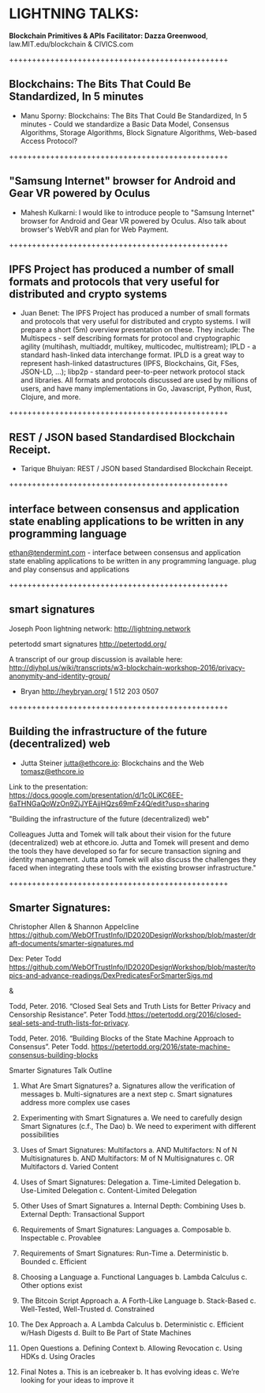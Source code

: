 
# LIGHTNING TALKS: 
**Blockchain Primitives & APIs**
**Facilitator: Dazza Greenwood**, law.MIT.edu/blockchain & CIVICS.com


++++++++++++++++++++++++++++++++++++++++++++++++

## Blockchains: The Bits That Could Be Standardized, In 5 minutes

* Manu Sporny: Blockchains: The Bits That Could Be Standardized, In 5 minutes - Could we standardize a Basic Data Model, Consensus Algorithms, Storage Algorithms, Block Signature Algorithms, Web-based Access Protocol?

++++++++++++++++++++++++++++++++++++++++++++++++

## "Samsung Internet" browser for Android and Gear VR powered by Oculus

* Mahesh Kulkarni: I would like to introduce people to "Samsung Internet" browser for Android and Gear VR powered by Oculus. Also talk about browser's WebVR and plan for Web Payment.

++++++++++++++++++++++++++++++++++++++++++++++++

## IPFS Project has produced a number of small formats and protocols that very useful for distributed and crypto systems

* Juan Benet: The IPFS Project has produced a number of small formats and protocols that very useful for distributed and crypto systems. I will prepare a short (5m) overview presentation on these. They include: The Multispecs - self describing formats for protocol and cryptographic agility (multihash, multiaddr, multikey, multicodec, multistream); IPLD - a standard hash-linked data interchange format. IPLD is a great way to represent hash-linked datastructures (IPFS, Blockchains, Git, FSes, JSON-LD, ...);  libp2p - standard peer-to-peer network protocol stack and libraries. All formats and protocols discussed are used by millions of users, and have many implementations in Go, Javascript, Python, Rust, Clojure, and more.

++++++++++++++++++++++++++++++++++++++++++++++++

## REST / JSON based Standardised Blockchain Receipt.

* Tarique Bhuiyan: REST / JSON based Standardised Blockchain Receipt.

++++++++++++++++++++++++++++++++++++++++++++++++

## interface between consensus and application state enabling applications to be written in any programming language

ethan@tendermint.com - interface between consensus and application state enabling applications to be written in any programming language. plug and play consensus and applications

++++++++++++++++++++++++++++++++++++++++++++++++

## smart signatures

Joseph Poon lightning network:  http://lightning.network

petertodd
smart signatures
http://petertodd.org/

A transcript of our group discussion is available here:
http://diyhpl.us/wiki/transcripts/w3-blockchain-workshop-2016/privacy-anonymity-and-identity-group/

- Bryan
http://heybryan.org/
1 512 203 0507

++++++++++++++++++++++++++++++++++++++++++++++++


## Building the infrastructure of the future (decentralized) web

* Jutta Steiner <jutta@ethcore.io>: Blockchains and the Web
tomasz@ethcore.io

Link to the presentation: https://docs.google.com/presentation/d/1c0LiKC6EE-6aTHNGaQoWzOn9ZjJYEAjjHQzs69mFz4Q/edit?usp=sharing

"Building the infrastructure of the future (decentralized) web"

Colleagues Jutta and Tomek will talk about their vision for the future (decentralized) web at ethcore.io.  Jutta and Tomek will present and demo the tools they have developed so far for secure transaction signing and identity management.  Jutta and Tomek will also discuss the challenges they faced when integrating these tools with the existing browser infrastructure."

++++++++++++++++++++++++++++++++++++++++++++++++

## Smarter Signatures: 

Christopher Allen & Shannon Appelcline
https://github.com/WebOfTrustInfo/ID2020DesignWorkshop/blob/master/draft-documents/smarter-signatures.md

Dex: Peter Todd
https://github.com/WebOfTrustInfo/ID2020DesignWorkshop/blob/master/topics-and-advance-readings/DexPredicatesForSmarterSigs.md

& 

Todd, Peter. 2016. “Closed Seal Sets and Truth Lists for Better Privacy and Censorship Resistance”. Peter Todd.https://petertodd.org/2016/closed-seal-sets-and-truth-lists-for-privacy.

Todd, Peter. 2016. “Building Blocks of the State Machine Approach to Consensus”. Peter Todd. https://petertodd.org/2016/state-machine-consensus-building-blocks

Smarter Signatures Talk Outline

1.	What Are Smart Signatures?
a.	Signatures allow the verification of messages
b.	Multi-signatures are a next step
c.	Smart signatures address more complex use cases

2.	Experimenting with Smart Signatures
a.	We need to carefully design Smart Signatures (c.f., The Dao)
b.	We need to experiment with different possibilities

3.	Uses of Smart Signatures: Multifactors
a.	AND Multifactors: N of N Multisignatures
b.	AND Multifactors: M of N Multisignatures
c.	OR Multifactors
d.	Varied Content

4.	Uses of Smart Signatures: Delegation
a.	Time-Limited Delegation
b.	Use-Limited Delegation
c.	Content-Limited Delegation

5.	Other Uses of Smart Signatures
a.	Internal Depth: Combining Uses
b.	External Depth: Transactional Support

6.	Requirements of Smart Signatures: Languages
a.	Composable
b.	Inspectable
c.	Provablee

7.	Requirements of Smart Signatures: Run-Time
a.	Deterministic
b.	Bounded
c.	Efficient

8.	Choosing a Language
a.	Functional Languages
b.	Lambda Calculus
c.	Other options exist

9.	The Bitcoin Script Approach
a.	A Forth-Like Language
b.	Stack-Based
c.	Well-Tested, Well-Trusted
d.	Constrained

10.	The Dex Approach
a.	A Lambda Calculus
b.	Deterministic
c.	Efficient w/Hash Digests
d.	Built to Be Part of State Machines

11.	Open Questions
a.	Defining Context
b.	Allowing Revocation
c.	Using HDKs
d.	Using Oracles

12.	Final Notes
a.	This is an icebreaker
b.	It has evolving ideas
c.	We’re looking for your ideas to improve it






